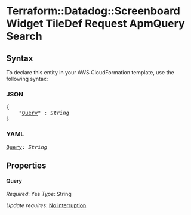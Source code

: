 # Terraform::Datadog::Screenboard Widget TileDef Request ApmQuery Search

## Syntax

To declare this entity in your AWS CloudFormation template, use the following syntax:

### JSON

<pre>
{
    "<a href="#query" title="Query">Query</a>" : <i>String</i>
}
</pre>

### YAML

<pre>
<a href="#query" title="Query">Query</a>: <i>String</i>
</pre>

## Properties

#### Query

_Required_: Yes
_Type_: String

_Update requires_: [No interruption](https://docs.aws.amazon.com/AWSCloudFormation/latest/UserGuide/using-cfn-updating-stacks-update-behaviors.html#update-no-interrupt)

